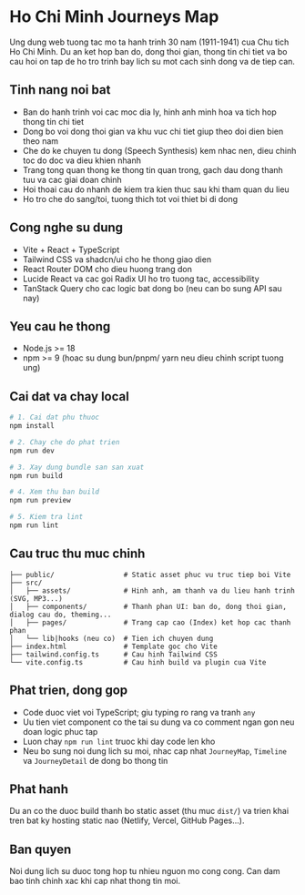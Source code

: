 # Ho Chi Minh Journeys Map

Ung dung web tuong tac mo ta hanh trinh 30 nam (1911-1941) cua Chu tich Ho Chi Minh. Du an ket hop ban do, dong thoi gian, thong tin chi tiet va bo cau hoi on tap de ho tro trinh bay lich su mot cach sinh dong va de tiep can.

## Tinh nang noi bat
- Ban do hanh trinh voi cac moc dia ly, hinh anh minh hoa va tich hop thong tin chi tiet
- Dong bo voi dong thoi gian va khu vuc chi tiet giup theo doi dien bien theo nam
- Che do ke chuyen tu dong (Speech Synthesis) kem nhac nen, dieu chinh toc do doc va dieu khien nhanh
- Trang tong quan thong ke thong tin quan trong, gach dau dong thanh tuu va cac giai doan chinh
- Hoi thoai cau do nhanh de kiem tra kien thuc sau khi tham quan du lieu
- Ho tro che do sang/toi, tuong thich tot voi thiet bi di dong

## Cong nghe su dung
- Vite + React + TypeScript
- Tailwind CSS va shadcn/ui cho he thong giao dien
- React Router DOM cho dieu huong trang don
- Lucide React va cac goi Radix UI ho tro tuong tac, accessibility
- TanStack Query cho cac logic bat dong bo (neu can bo sung API sau nay)

## Yeu cau he thong
- Node.js >= 18
- npm >= 9 (hoac su dung bun/pnpm/ yarn neu dieu chinh script tuong ung)

## Cai dat va chay local
```sh
# 1. Cai dat phu thuoc
npm install

# 2. Chay che do phat trien
npm run dev

# 3. Xay dung bundle san san xuat
npm run build

# 4. Xem thu ban build
npm run preview

# 5. Kiem tra lint
npm run lint
```

## Cau truc thu muc chinh
```
├── public/                 # Static asset phuc vu truc tiep boi Vite
├── src/
│   ├── assets/             # Hinh anh, am thanh va du lieu hanh trinh (SVG, MP3...)
│   ├── components/         # Thanh phan UI: ban do, dong thoi gian, dialog cau do, theming...
│   ├── pages/              # Trang cap cao (Index) ket hop cac thanh phan
│   └── lib|hooks (neu co)  # Tien ich chuyen dung
├── index.html              # Template goc cho Vite
├── tailwind.config.ts      # Cau hinh Tailwind CSS
└── vite.config.ts          # Cau hinh build va plugin cua Vite
```

## Phat trien, dong gop
- Code duoc viet voi TypeScript; giu typing ro rang va tranh `any`
- Uu tien viet component co the tai su dung va co comment ngan gon neu doan logic phuc tap
- Luon chay `npm run lint` truoc khi day code len kho
- Neu bo sung noi dung lich su moi, nhac cap nhat `JourneyMap`, `Timeline` va `JourneyDetail` de dong bo thong tin

## Phat hanh
Du an co the duoc build thanh bo static asset (thu muc `dist/`) va trien khai tren bat ky hosting static nao (Netlify, Vercel, GitHub Pages...).

## Ban quyen
Noi dung lich su duoc tong hop tu nhieu nguon mo cong cong. Can dam bao tinh chinh xac khi cap nhat thong tin moi.
